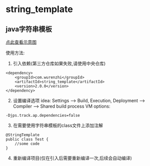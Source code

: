 # string_template
## java字符串模板

[点此查看示意图](https://wurenzhi.com/resource/pic.png)

使用方法:

1. 引入依赖(第三方仓库如果失败,请使用中央仓库)
```
<dependency>
    <groupId>com.wurenzhi</groupId>
    <artifactId>string_template</artifactId>
    <version>2.0.0</version>
</dependency>
```

2. 设置编译选项
idea:
Settings --> Build, Execution, Deployment --> Compiler --> Shared build process VM options: 
```
-Djps.track.ap.dependencies=false
```

3. 在需要使用字符串模板的class文件上添加注解
```
@StringTemplate
public class Test {
    //some code
}
```

4. 重新编译项目(仅在引入后需要重新编译一次,后续会自动编译)
